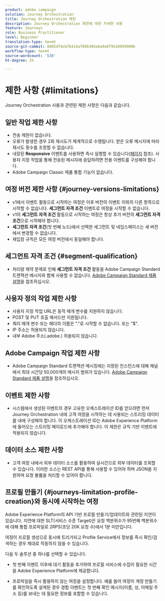```yaml
---
product: adobe campaign
solution: Journey Orchestration
title: Journey Orchestration 제한
description: Journey Orchestration 제한에 대한 자세한 내용
feature: Journeys
role: Business Practitioner
level: Beginner
translation-type: tm+mt
source-git-commit: 8685dfdcbfb414af89b304a6a9a0f9418959909b
workflow-type: tm+mt
source-wordcount: '530'
ht-degree: 2%

---
```



# 제한 사항 {#limitations}

Journey Orchestration 사용과 관련된 제한 사항은 다음과 같습니다.

## 일반 작업 제한 사항

* 전송 제한이 없습니다. 
* 오류가 발생한 경우 2회 재시도가 체계적으로 수행됩니다. 받은 오류 메시지에 따라 재시도 횟수를 조정할 수 없습니다. 
* 내장된 **Responsive** 이벤트를 사용하면 즉시 실행할 수 있습니다([페이지](../building-journeys/reaction-events.md) 참조). 사용자 지정 작업을 통해 전송된 메시지에 응답하려면 전용 이벤트를 구성해야 합니다. 
* Adobe Campaign Classic 제품 통합 기능이 없습니다.

## 여정 버전 제한 사항 {#journey-versions-limitations}

* v1에서 이벤트 활동으로 시작하는 여정은 이후 버전의 이벤트 이외의 다른 항목으로 시작할 수 없습니다. **세그먼트 자격 조건** 이벤트로 여정을 시작할 수 없습니다.
* v1의 **세그먼트 자격 조건** 활동으로 시작하는 여정은 항상 추가 버전의 **세그먼트 자격 조건**&#x200B;으로 시작해야 합니다.
* **세그먼트 자격 조건**(첫 번째 노드)에서 선택한 세그먼트 및 네임스페이스는 새 버전에서 변경할 수 없습니다.
* 재입장 규칙은 모든 여정 버전에서 동일해야 합니다.

## 세그먼트 자격 조건 {#segment-qualification}

* 처리량 제약 문제로 인해 **세그먼트 자격 조건** 활동을 Adobe Campaign Standard 트랜잭션 메시지와 함께 사용할 수 없습니다. [Adobe Campaign Standard 제품 설명](https://helpx.adobe.com/kr/legal/product-descriptions/campaign-standard.html)을 참조하십시오. 
 

## 사용자 정의 작업 제한 사항

* 사용자 지정 작업 URL은 동적 매개 변수를 지원하지 않습니다. 
* POST 및 PUT 호출 메서드만 지원됩니다. 
* 쿼리 매개 변수 또는 헤더의 이름은 &quot;.&quot;로 시작할 수 없습니다. 또는 &quot;$&quot;. 
* IP 주소는 허용되지 않습니다. 
* 내부 Adobe 주소(.adobe.) 허용되지 않습니다.
 

## Adobe Campaign 작업 제한 사항

* Adobe Campaign Standard 트랜잭션 메시징에는 지정된 인스턴스에 대해 채널에서 최대 시간당 50,000개의 메시지 범위가 있습니다. [Adobe Campaign Standard 제품 설명](https://helpx.adobe.com/legal/product-descriptions/campaign-standard.html)을 참조하십시오. 
 

## 이벤트 제한 사항

* 시스템에서 생성된 이벤트의 경우 고유한 오케스트레이션 ID를 얻으려면 먼저 Journey Orchestration 내에 고객 여정을 시작하는 데 사용되는 스트리밍 데이터를 내에 구성해야 합니다. 이 오케스트레이션 ID는 Adobe Experience Platform에 들어오는 스트리밍 페이로드에 추가해야 합니다. 이 제한은 규칙 기반 이벤트에 적용되지 않습니다.
 

## 데이터 소스 제한 사항

* 고객 여정 내에서 외부 데이터 소스를 활용하여 실시간으로 외부 데이터를 조회할 수 있습니다. 이러한 소스는 REST API를 통해 사용할 수 있어야 하며 JSON을 지원하며 요청 볼륨을 처리할 수 있어야 합니다.

## 프로필 만들기 {#journeys-limitation-profile-creation}와 동시에 시작하는 여정

Adobe Experience Platform의 API 기반 프로필 만들기/업데이트와 관련된 지연이 있습니다. 지연에 대한 SLT(서비스 수준 Target)은 요청 백분위수가 95번째 백분위수에 대해 통합 프로파일로 2RPS(초당 20K 요청 수)에서 1분 미만입니다.

여정이 프로필 생성으로 동시에 트리거되고 Profile Service에서 정보를 즉시 확인/검색하는 경우 제대로 작동하지 않을 수 있습니다.

다음 두 솔루션 중 하나를 선택할 수 있습니다.

* 첫 번째 이벤트 이후에 대기 활동을 추가하여 프로필 서비스에 수집이 필요한 시간을 Adobe Experience Platform에 제공합니다.

* 프로파일을 즉시 활용하지 않는 여정을 설정합니다. 예를 들어 여정이 계정 만들기를 확인하도록 설계된 경우 경험 이벤트는 첫 번째 확인 메시지(이름, 성, 이메일 주소 등)를 보내는 데 필요한 정보를 포함할 수 있습니다.